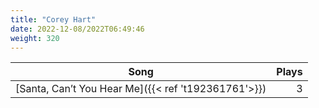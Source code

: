 ```yaml
---
title: "Corey Hart"
date: 2022-12-08/2022T06:49:46
weight: 320
---
```




 Song | Plays 
----- | -----:
[Santa, Can’t You Hear Me]({{< ref 't192361761'>}}) | 3
